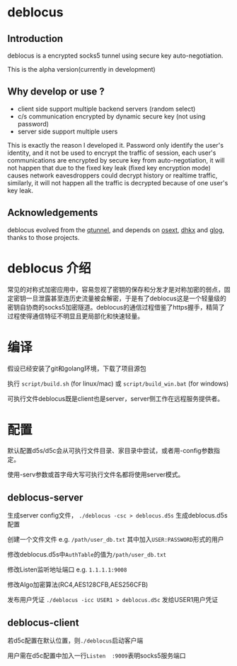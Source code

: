 # deblocus

## Introduction

deblocus is a encrypted socks5 tunnel using secure key auto-negotiation.

This is the alpha version(currently in development)

## Why develop or use ?

- client side support multiple backend servers (random select)
- c/s communication encrypted by dynamic secure key (not using password)
- server side support multiple users

This is exactly the reason I developed it. Password only identify the user's identity, and it not be used to encrypt the traffic of session, each user's communications are encrypted by secure key from auto-negotiation, it will not happen that due to the fixed key leak (fixed key encryption mode) causes network eavesdroppers could decrypt history or realtime traffic, similarly, it will not happen all the traffic is decrypted because of one user's key leak.

## Acknowledgements

deblocus evolved from the [qtunnel](https://github.com/getqujing/qtunnel), and depends on [osext](https://bitbucket.org/kardianos/osext), [dhkx](https://github.com/monnand/dhkx) and [glog](https://github.com/golang/glog), thanks to those projects.

# deblocus 介绍

常见的对称式加密应用中，容易忽视了密钥的保存和分发才是对称加密的弱点，固定密钥一旦泄露甚至连历史流量被会解密，于是有了deblocus这是一个轻量级的密钥自协商的socks5加密隧道。deblocus的通信过程借鉴了https握手，精简了过程使得通信特征不明显且更局部化和快速轻量。

# 编译

假设已经安装了git和golang环境，下载了项目源包

执行 `script/build.sh` (for linux/mac) 或 `script/build_win.bat` (for windows)

可执行文件deblocus既是client也是server，server侧工作在远程服务提供者。

# 配置

默认配置d5s/d5c会从可执行文件目录、家目录中尝试，或者用-config参数指定。

使用-serv参数或首字母大写可执行文件名都将使用server模式。

## deblocus-server

生成server config文件， `./deblocus -csc > deblocus.d5s` 生成deblocus.d5s配置

创建一个文件文件 e.g. `/path/user_db.txt` 其中加入`USER:PASSWORD`形式的用户

修改deblocus.d5s中`AuthTable`的值为`/path/user_db.txt`

修改Listen监听地址端口 e.g. `1.1.1.1:9008`

修改Algo加密算法(RC4,AES128CFB,AES256CFB)

发布用户凭证 `./deblocus -icc USER1 > deblocus.d5c` 发给USER1用户凭证

## deblocus-client

若d5c配置在默认位置，则`./deblocus`启动客户端

用户需在d5c配置中加入一行`Listen  :9009`表明socks5服务端口